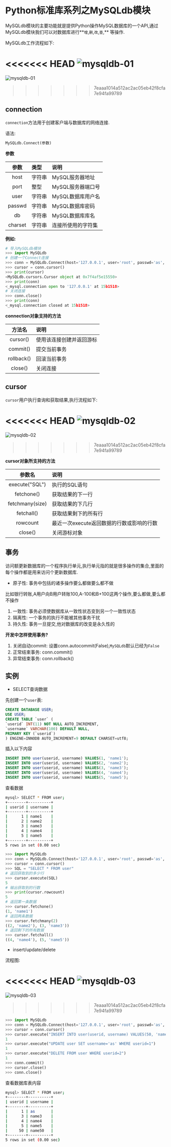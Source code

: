 # Python标准库系列之MySQLdb模块

MySQLdb模块的主要功能就是提供Python操作MySQL数据库的一个API,通过MySQLdb模块我们可以对数据库进行**`增`,`删`,`改`,`查`,** 等操作.

MySQLdb工作流程如下:

<<<<<<< HEAD
![mysqldb-01](/images/2016/12/1483022284.png)
=======
![mysqldb-01](../images/2016/12/1483022284.png)
>>>>>>> 7eaaa1014a512ac2ac05eb42f8cfa7e94fa99789

 ## connection

 `connection`方法用于创建客户端与数据库的网络连接.

 语法:

 ```python
MySQLdb.Connect(参数)
 ```

**参数**

|参数|类型|说明|
|:--:|:--|:--|
|host|字符串|MySQL服务器地址|
|port|整型|MySQL服务器端口号|
|user|字符串|MySQL数据库用户名|
|passwd|字符串|MySQL数据库密码|
|db|字符串|MySQL数据库库名|
|charset|字符串|连接所使用的字符集|

**例如:**

```python
# 导入MySQLdb模块
>>> import MySQLdb
# 创建一个Connect连接
>>> conn = MySQLdb.Connect(host='127.0.0.1', user='root', passwd='as', db='USER', port=3306, charset="utf8")
>>> cursor = conn.cursor()
>>> print(cursor)
<MySQLdb.cursors.Cursor object at 0x7f4af5e15550>
>>> print(conn)
<_mysql.connection open to '127.0.0.1' at 15b1518>
# 关闭连接
>>> conn.close()
>>> print(conn)
<_mysql.connection closed at 15b1518>
```

**connection对象支持的方法**

|方法名|说明|
|:--:|:--|
|cursor()|使用该连接创建并返回游标|
|commit()|提交当前事务|
|rollback()|回滚当前事务|
|close()|关闭连接|

## cursor

`cursor`用户执行查询和获取结果,执行流程如下:

<<<<<<< HEAD
![mysqldb-02](/images/2016/12/1483022315.png)
=======
![mysqldb-02](../images/2016/12/1483022315.png)
>>>>>>> 7eaaa1014a512ac2ac05eb42f8cfa7e94fa99789

**cursor对象所支持的方法**

|参数名|说明|
|:--:|:--|
|execute("SQL")|执行的SQL语句|
|fetchone()|获取结果的下一行|
|fetchmany(size)|获取结果的下几行|
|fetchall()|获取结果剩下的所有行|
|rowcount|最近一次execute返回数据的行数或影响的行数|
|close()|关闭游标对象|

## 事务

访问额更新数据库的一个程序执行单元,执行单元指的就是很多操作的集合,里面的每个操作都是用来访问个更新数据库.

- 原子性: 事务中包括的诸多操作要么都做要么都不做

比如银行转账,A用户向B用户转账100,A-100和B+100这两个操作,要么都做,要么都不操作

1. 一致性: 事务必须使数据库从一致性状态变到另一个一致性状态
2. 隔离性: 一个事务的执行不能被其他事务干扰
3. 持久性: 事务一旦提交,他对数据库的改变是永久性的

**开发中怎样使用事务?**

1. 关闭自动commit: 设置conn.autocommit(False),`MySQLdb`默认已经为`False`
2. 正常结束事务: conn.commit()
3. 异常结束事务: conn.rollback()

## 实例

- SELECT查询数据

先创建一个`user`表:

```sql
CREATE DATABASE USER;
USE USER;
CREATE TABLE `user` (
`userid` INT(11) NOT NULL AUTO_INCREMENT,
`username` VARCHAR(100) DEFAULT NULL,
PRIMARY KEY (`userid`)
) ENGINE=INNODB AUTO_INCREMENT=9 DEFAULT CHARSET=utf8;
```

插入以下内容

```sql
INSERT INTO user(userid, username) VALUES(1, 'name1');
INSERT INTO user(userid, username) VALUES(2, 'name2');
INSERT INTO user(userid, username) VALUES(3, 'name3');
INSERT INTO user(userid, username) VALUES(4, 'name4');
INSERT INTO user(userid, username) VALUES(5, 'name5');
```

查看数据

```bash
mysql> SELECT * FROM user;
+--------+----------+
| userid | username |
+--------+----------+
|      1 | name1    |
|      2 | name2    |
|      3 | name3    |
|      4 | name4    |
|      5 | name5    |
+--------+----------+
5 rows in set (0.00 sec)
```

```python
>>> import MySQLdb
>>> conn = MySQLdb.Connect(host='127.0.0.1', user='root', passwd='as', db='USER', port=3306, charset="utf8")
>>> cursor = conn.cursor()
>>> SQL = "SELECT * FROM user"
# 返回获取到的多少行
>>> cursor.execute(SQL)
5
# 输出获取到的行数
>>> print(cursor.rowcount)
5
# 返回第一条数据
>>> cursor.fetchone()
(1, 'name1')
# 返回两条数据
>>> cursor.fetchmany(2)
((2, 'name2'), (3, 'name3'))
# 返回剩下的所有数据
>>> cursor.fetchall()
((4, 'name4'), (5, 'name5'))
```

- insert/update/delete

流程图:

<<<<<<< HEAD
![mysqldb-03](/images/2016/12/1483022364.png)
=======
![mysqldb-03](../images/2016/12/1483022364.png)
>>>>>>> 7eaaa1014a512ac2ac05eb42f8cfa7e94fa99789

```python
>>> import MySQLdb
>>> conn = MySQLdb.Connect(host='127.0.0.1', user='root', passwd='as', db='USER', port=3306, charset="utf8")
>>> cursor = conn.cursor()
>>> cursor.execute("INSERT INTO user(userid, username) VALUES(50, 'name50')")
1
>>> cursor.execute("UPDATE user SET username='as' WHERE userid=1")
1
>>> cursor.execute("DELETE FROM user WHERE userid=2")
1
>>> conn.commit()
>>> cursor.close()
>>> conn.close()
```

查看数据库表内容

```bash
mysql> SELECT * FROM user;
+--------+----------+
| userid | username |
+--------+----------+
|      1 | as       |
|      3 | name3    |
|      4 | name4    |
|      5 | name5    |
|     50 | name50   |
+--------+----------+
5 rows in set (0.00 sec)
```
